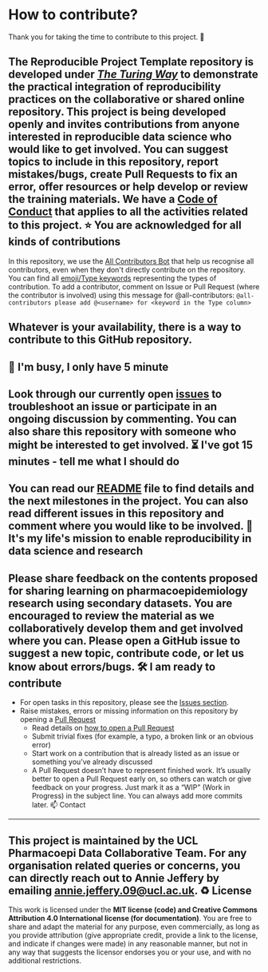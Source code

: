 # How to contribute?

Thank you for taking the time to contribute to this project. 🎉

The **Reproducible Project Template** repository is developed under ***[The Turing Way](https://github.com/alan-turing-institute/the-turing-way)* to demonstrate the practical integration of reproducibility practices on the collaborative or shared online repository**.
This project is being developed **openly** and invites contributions from **anyone interested** in reproducible data science who would like to get involved.
You can suggest topics to include in this repository, report mistakes/bugs, create Pull Requests to fix an error, offer resources or help develop or review the training materials.
We have a [Code of Conduct](./CODE_OF_CONDUCT.md) that applies to all the activities related to this project.
⭐️ You are acknowledged for all kinds of contributions
---
In this repository, we use the [All Contributors Bot](https://allcontributors.org/) that help us recognise all contributors, even when they don't directly contribute on the repository.
You can find all [emoji/Type keywords](https://allcontributors.org/docs/en/emoji-key) representing the types of contribution. 
To add a contributor, comment on Issue or Pull Request (where the contributor is involved) using this message for @all-contributors:
`@all-contributors please add @<username> for <keyword in the Type column>`
## Whatever is your availability, there is a way to contribute to this GitHub repository.
👋 I'm busy, I only have 5 minute
---
Look through our currently open [issues](../../issues) to troubleshoot an issue or participate in an ongoing discussion by commenting.
You can also share this repository with someone who might be interested to get involved.
⏳ I've got 15 minutes - tell me what I should do
---
You can read our [README](./README.md) file to find details and the next milestones in the project.
You can also read different issues in this repository and comment where you would like to be involved.
🎉 It's my life's mission to enable reproducibility in data science and research
---
Please share feedback on the contents proposed for sharing learning on pharmacoepidemiology research using secondary datasets.
You are encouraged to review the material as we collaboratively develop them and get involved where you can.
Please open a GitHub issue to suggest a new topic, contribute code, or let us know about errors/bugs.
🛠 I am ready to contribute 
---
- For open tasks in this repository, please see the [Issues section](../../issues).
- Raise mistakes, errors or missing information on this repository by opening a [Pull Request](../../pulls)
  - Read details on [how to open a Pull Request](https://opensource.guide/how-to-contribute/#opening-a-pull-request)
  - Submit trivial fixes (for example, a typo, a broken link or an obvious error)
  - Start work on a contribution that is already listed as an issue or something you’ve already discussed
  - A Pull Request doesn’t have to represent finished work. It’s usually better to open a Pull Request early on, so others can watch or give feedback on your progress. Just mark it as a “WIP” (Work in Progress) in the subject line. You can always add more commits later.
📫 Contact
---
This project is maintained by the UCL Pharmacoepi Data Collaborative Team.
For any organisation related queries or concerns, you can directly reach out to **Annie Jeffery by emailing [annie.jeffery.09@ucl.ac.uk](mailto:annie.jeffery.09@ucl.ac.uk)**.
♻️ License
---
This work is licensed under the **MIT license (code) and Creative Commons Attribution 4.0 International license (for documentation)**. 
You are free to share and adapt the material for any purpose, even commercially, 
as long as you provide attribution (give appropriate credit, provide a link to the license, 
and indicate if changes were made) in any reasonable manner, but not in any way that suggests the 
licensor endorses you or your use, and with no additional restrictions.
